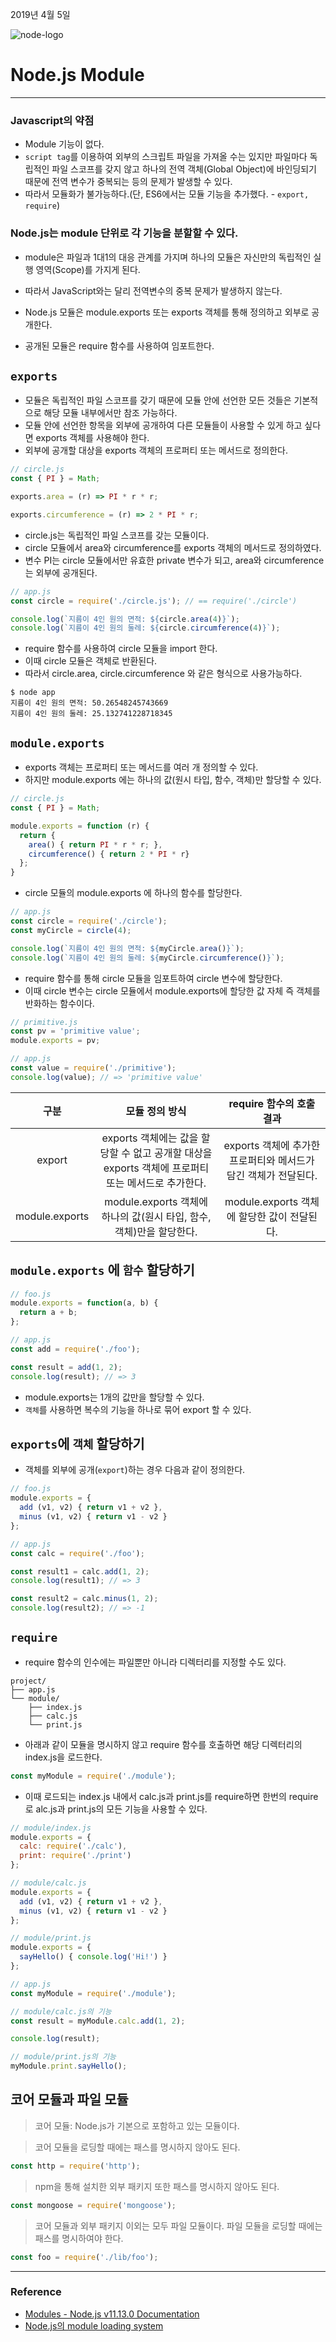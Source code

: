 2019년 4월 5일

![node-logo](https://user-images.githubusercontent.com/34808501/55972050-afd42100-5cbd-11e9-87a0-cdb791119fc6.png)

# Node.js Module
___
### Javascript의 약점

- Module 기능이 없다.
- `script tag`를 이용하여 외부의 스크립트 파일을 가져올 수는 있지만 파일마다 독립적인 파일 스코프를 갖지 않고 하나의 전역 객체(Global Object)에 바인딩되기 때문에 전역 변수가 중복되는 등의 문제가 발생할 수 있다.
- 따라서 모듈화가 불가능하다.(단, ES6에서는 모듈 기능을 추가했다. - `export, require`)

### Node.js는 module 단위로 각 기능을 분할할 수 있다. 
- module은 파일과 1대1의 대응 관계를 가지며 하나의 모듈은 자신만의 독립적인 실행 영역(Scope)를 가지게 된다. 
- 따라서 JavaScript와는 달리 전역변수의 중복 문제가 발생하지 않는다.

- Node.js 모듈은 module.exports 또는 exports 객체를 통해 정의하고 외부로 공개한다. 
- 공개된 모듈은 require 함수를 사용하여 임포트한다.

## `exports`
 
 - 모듈은 독립적인 파일 스코프를 갖기 때문에 모듈 안에 선언한 모든 것들은 기본적으로 해당 모듈 내부에서만 참조 가능하다.
 - 모듈 안에 선언한 항목을 외부에 공개하여 다른 모듈들이 사용할 수 있게 하고 싶다면 exports 객체를 사용해야 한다.
 - 외부에 공개할 대상을 exports 객체의 프로퍼티 또는 메서드로 정의한다.

```javascript
// circle.js
const { PI } = Math;

exports.area = (r) => PI * r * r;

exports.circumference = (r) => 2 * PI * r;
``` 

- circle.js는 독립적인 파일 스코프를 갖는 모듈이다. 
- circle 모듈에서 area와 circumference를 exports 객체의 메서드로 정의하였다. 
- 변수 PI는 circle 모듈에서만 유효한 private 변수가 되고, area와 circumference는 외부에 공개된다.

```javascript
// app.js
const circle = require('./circle.js'); // == require('./circle')

console.log(`지름이 4인 원의 면적: ${circle.area(4)}`);
console.log(`지름이 4인 원의 둘레: ${circle.circumference(4)}`);
```

- require 함수를 사용하여 circle 모듈을 import 한다.
- 이때 circle 모듈은 객체로 반환된다. 
- 따라서 circle.area, circle.circumference 와 같은 형식으로 사용가능하다.

```
$ node app
지름이 4인 원의 면적: 50.26548245743669
지름이 4인 원의 둘레: 25.132741228718345
```

## `module.exports`

- exports 객체는 프로퍼티 또는 메서드를 여러 개 정의할 수 있다. 
- 하지만 module.exports 에는 하나의 값(원시 타입, 함수, 객체)만 할당할 수 있다.

```javascript
// circle.js
const { PI } = Math;

module.exports = function (r) {
  return {
    area() { return PI * r * r; },
    circumference() { return 2 * PI * r}
  };
}
```

- circle 모듈의 module.exports 에 하나의 함수를 할당한다.

```javascript
// app.js
const circle = require('./circle');
const myCircle = circle(4);

console.log(`지름이 4인 원의 면적: ${myCircle.area()}`);
console.log(`지름이 4인 원의 둘레: ${myCircle.circumference()}`);
```
- require 함수를 통해 circle 모듈을 임포트하여 circle 변수에 할당한다. 
- 이때 circle 변수는 circle 모듈에서 module.exports에 할당한 값 자체 즉 객체를 반화하는 함수이다.

```javascript
// primitive.js
const pv = 'primitive value';
module.exports = pv;
```

```javascript
// app.js
const value = require('./primitive');
console.log(value); // => 'primitive value'
```

구분 | 모듈 정의 방식 | require 함수의 호출 결과
:---------:  | :---------------: | :-------------------:
export	| exports 객체에는 값을 할당할 수 없고 공개할 대상을 exports 객체에 프로퍼티 또는 메서드로 추가한다. | exports 객체에 추가한 프로퍼티와 메서드가 담긴 객체가 전달된다.
module.exports	| module.exports 객체에 하나의 값(원시 타입, 함수, 객체)만을 할당한다. | module.exports 객체에 할당한 값이 전달된다.

## `module.exports` 에 `함수` 할당하기

```javascript
// foo.js
module.exports = function(a, b) {
  return a + b;
};
```

```javascript
// app.js
const add = require('./foo');

const result = add(1, 2);
console.log(result); // => 3
```

- module.exports는 1개의 값만을 할당할 수 있다. 
- `객체`를 사용하면 복수의 기능을 하나로 묶어 export 할 수 있다.

## `exports`에 `객체` 할당하기

- 객체를 외부에 공개(`export`)하는 경우 다음과 같이 정의한다.

```javascript
// foo.js
module.exports = {
  add (v1, v2) { return v1 + v2 },
  minus (v1, v2) { return v1 - v2 }
};
```

```javascript
// app.js
const calc = require('./foo');

const result1 = calc.add(1, 2);
console.log(result1); // => 3

const result2 = calc.minus(1, 2);
console.log(result2); // => -1
```

## `require`

- require 함수의 인수에는 파일뿐만 아니라 디렉터리를 지정할 수도 있다.

```
project/
├── app.js
└── module/
    ├── index.js
    ├── calc.js
    └── print.js
```

- 아래과 같이 모듈을 명시하지 않고 require 함수를 호출하면 해당 디렉터리의 index.js을 로드한다.

```javascript
const myModule = require('./module');
```

- 이때 로드되는 index.js 내에서 calc.js과 print.js를 require하면 한번의 require로 alc.js과 print.js의 모든 기능을 사용할 수 있다.

```javascript
// module/index.js
module.exports = {
  calc: require('./calc'),
  print: require('./print')
};
```

```javascript
// module/calc.js
module.exports = {
  add (v1, v2) { return v1 + v2 },
  minus (v1, v2) { return v1 - v2 }
};
```

```javascript
// module/print.js
module.exports = {
  sayHello() { console.log('Hi!') }
};
```

```javascript
// app.js
const myModule = require('./module');

// module/calc.js의 기능
const result = myModule.calc.add(1, 2);

console.log(result);

// module/print.js의 기능
myModule.print.sayHello();
```

## 코어 모듈과 파일 모듈

> 코어 모듈: Node.js가 기본으로 포함하고 있는 모듈이다. 

>  코어 모듈을 로딩할 때에는 패스를 명시하지 않아도 된다.

```javascript
const http = require('http');
```

> npm을 통해 설치한 외부 패키지 또한 패스를 명시하지 않아도 된다.

```javascript
const mongoose = require('mongoose');
```

> 코어 모듈과 외부 패키지 이외는 모두 파일 모듈이다. 
> 파일 모듈을 로딩할 때에는 패스를 명시하여야 한다.

```javascript
const foo = require('./lib/foo');
```
___
### Reference

- [Modules - Node.js v11.13.0 Documentation](https://nodejs.org/api/modules.html)
- [Node.js의 module loading system](https://poiemaweb.com/nodejs-module)



<div id="commento"></div>
<script src="https://cdn.commento.io/js/commento.js"></script>






